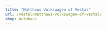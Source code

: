 ```yaml
---
title: "Matthews Volkswagen of Vestal"
url: /vestal/matthews-volkswagen-of-vestal/
shop: Autohaus
---
```

